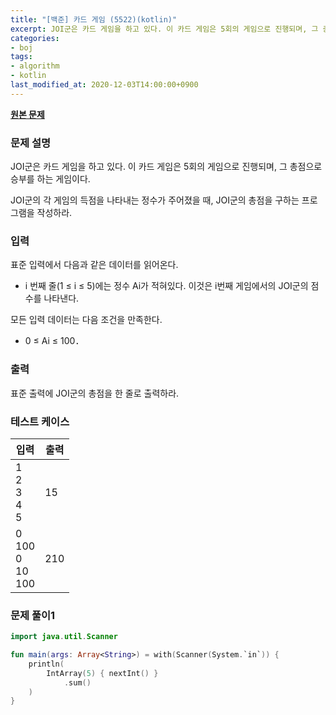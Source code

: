 ```yaml
---
title: "[백준] 카드 게임 (5522)(kotlin)"
excerpt: JOI군은 카드 게임을 하고 있다. 이 카드 게임은 5회의 게임으로 진행되며, 그 총점으로 승부를 하는 게임이다. JOI군의 각 게임의 득점을 나타내는 정수가 주어졌을 때, JOI군의 총점을 구하는 프로그램을 작성하라.
categories:
- boj
tags:
- algorithm
- kotlin
last_modified_at: 2020-12-03T14:00:00+0900
---
```



**[원본 문제](https://www.acmicpc.net/problem/5522)**

### 문제 설명

JOI군은 카드 게임을 하고 있다. 이 카드 게임은 5회의 게임으로 진행되며, 그 총점으로 승부를 하는 게임이다.

JOI군의 각 게임의 득점을 나타내는 정수가 주어졌을 때, JOI군의 총점을 구하는 프로그램을 작성하라.

### 입력

표준 입력에서 다음과 같은 데이터를 읽어온다.

* i 번째 줄(1 ≤ i ≤ 5)에는 정수 Ai가 적혀있다. 이것은 i번째 게임에서의 JOI군의 점수를 나타낸다.

모든 입력 데이터는 다음 조건을 만족한다.

* 0 ≤ Ai ≤ 100．

### 출력

표준 출력에 JOI군의 총점을 한 줄로 출력하라.

### 테스트 케이스

|입력|출력|
|-----|-----|
|1<br>2<br>3<br>4<br>5|15|
|0<br>100<br>0<br>10<br>100|210|

### 문제 풀이1 
```kotlin
import java.util.Scanner

fun main(args: Array<String>) = with(Scanner(System.`in`)) {
    println(
        IntArray(5) { nextInt() }
            .sum()
    )
}
```